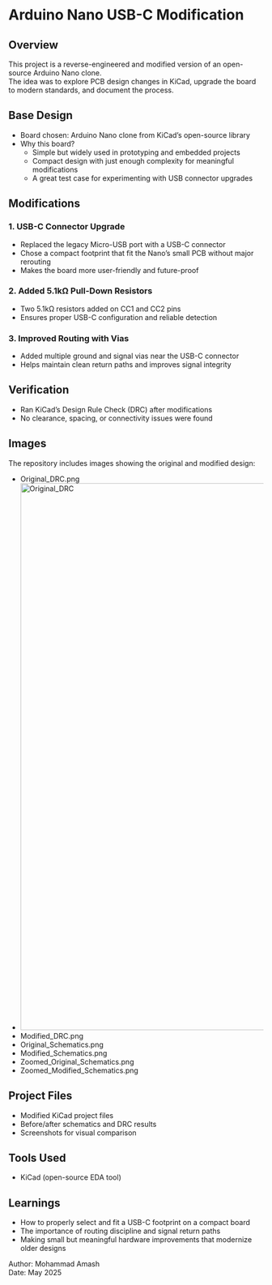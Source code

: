 # Arduino Nano USB-C Modification

## Overview
This project is a reverse-engineered and modified version of an open-source Arduino Nano clone.  
The idea was to explore PCB design changes in KiCad, upgrade the board to modern standards, and document the process.  

## Base Design
- Board chosen: Arduino Nano clone from KiCad’s open-source library  
- Why this board?  
  - Simple but widely used in prototyping and embedded projects  
  - Compact design with just enough complexity for meaningful modifications  
  - A great test case for experimenting with USB connector upgrades  

## Modifications
### 1. USB-C Connector Upgrade
- Replaced the legacy Micro-USB port with a USB-C connector  
- Chose a compact footprint that fit the Nano’s small PCB without major rerouting  
- Makes the board more user-friendly and future-proof  

### 2. Added 5.1kΩ Pull-Down Resistors
- Two 5.1kΩ resistors added on CC1 and CC2 pins  
- Ensures proper USB-C configuration and reliable detection  

### 3. Improved Routing with Vias
- Added multiple ground and signal vias near the USB-C connector  
- Helps maintain clean return paths and improves signal integrity  

## Verification
- Ran KiCad’s Design Rule Check (DRC) after modifications  
- No clearance, spacing, or connectivity issues were found  

## Images
The repository includes images showing the original and modified design:

- Original_DRC.png
- <img width="1920" height="1080" alt="Original_DRC" src="https://github.com/user-attachments/assets/8f64a217-4b9a-4515-a52e-8d8ec1ed17bc" />
- Modified_DRC.png
- Original_Schematics.png
- Modified_Schematics.png 
- Zoomed_Original_Schematics.png  
- Zoomed_Modified_Schematics.png  

## Project Files
- Modified KiCad project files  
- Before/after schematics and DRC results  
- Screenshots for visual comparison  

## Tools Used
- KiCad (open-source EDA tool)  

## Learnings
- How to properly select and fit a USB-C footprint on a compact board  
- The importance of routing discipline and signal return paths  
- Making small but meaningful hardware improvements that modernize older designs  

Author: Mohammad Amash  
Date: May 2025  
